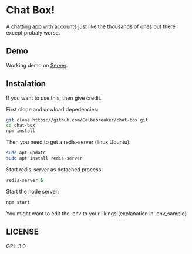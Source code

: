 # Chat Box!

A chatting app with accounts just like the thousands of ones out there except probaly worse.

## Demo

Working demo on [Server](https://naltonsoftware.com/chatbox).

## Instalation

If you want to use this, then give credit.

First clone and dowload depedencies:

```sh
git clone https://github.com/Calbabreaker/chat-box.git
cd chat-box
npm install
```

Then you need to get a redis-server (linux Ubuntu):

```sh
sudo apt update
sudo apt install redis-server
```

Start redis-server as detached process:

```sh
redis-server &
```

Start the node server:

```sh
npm start
```

You might want to edit the .env to your likings (explanation in .env_sample)

## LICENSE

GPL-3.0
